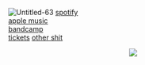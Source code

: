 
![Untitled-63](https://github.com/stevedave4lyfe/stevedave4lyfe.github.io/assets/146142867/25fdc61f-f2c5-40a7-ad42-180f33ce7d84)
[spotify](https://open.spotify.com/artist/1nqSO9rSzslDUzkdmts45p)\
[apple music](https://music.apple.com/ca/artist/stevedave/1449380033)\
[bandcamp](https://stevedave.bandcamp.com/)\
[tickets](https://www.eventbrite.ca/manage/events/713185746767/tickets)
[other shit](https://msha.ke/stevedave)
<p></p>
<p></p>
<p></p>
<p></p>
<p align="center">
  <img src="https://github.com/stevedave4lyfe/stevedave4lyfe.github.io/assets/146142867/3e9cd674-2317-49cc-b967-cd719189d6d5"/>
</p>
